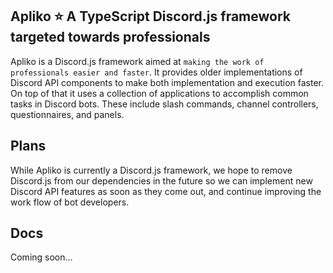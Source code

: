## Apliko ⭐️ A TypeScript Discord.js framework targeted towards professionals

Apliko is a Discord.js framework aimed at ```making the work of professionals easier and faster```. It provides older implementations of Discord API components to make both implementation and execution faster. On top of that it uses a collection of applications to accomplish common tasks in Discord bots. These include slash commands, channel controllers, questionnaires, and panels. 

## Plans
While Apliko is currently a Discord.js framework, we hope to remove Discord.js from our dependencies in the future so we can implement new Discord API features as soon as they come out, and continue improving the work flow of bot developers.

## Docs
Coming soon...
